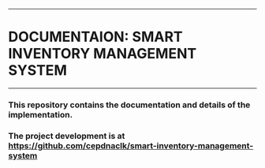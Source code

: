 ___
# DOCUMENTAION: SMART INVENTORY MANAGEMENT SYSTEM
___

### This repository contains the documentation and details of the implementation. <br>
### The project development is at https://github.com/cepdnaclk/smart-inventory-management-system


